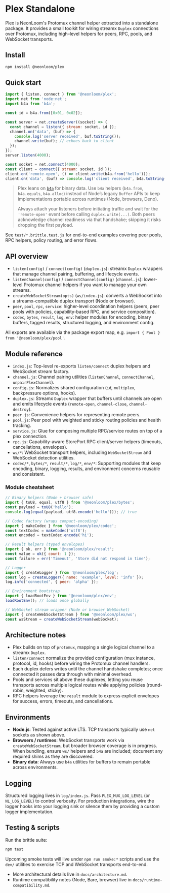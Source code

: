 # Plex Standalone

Plex is NeonLoom's Protomux channel helper extracted into a standalone package.
It provides a small toolkit for wiring streamx `Duplex` connections over Protomux,
including high–level helpers for peers, RPC, pools, and WebSocket transports.

## Install

```sh
npm install @neonloom/plex
```

## Quick start

```js
import { listen, connect } from '@neonloom/plex';
import net from 'node:net';
import b4a from 'b4a';

const id = b4a.from([0x01, 0x02]);

const server = net.createServer((socket) => {
  const channel = listen({ stream: socket, id });
  channel.on('data', (buf) => {
    console.log('server received', buf.toString());
    channel.write(buf); // echoes back to client
  });
});
server.listen(4000);

const socket = net.connect(4000);
const client = connect({ stream: socket, id });
client.on('remote-open', () => client.write(b4a.from('hello')));
client.on('data', (buf) => console.log('client received', b4a.toString(buf)));
```

> Plex leans on [`b4a`](https://github.com/mafintosh/b4a) for binary data. Use `b4a` helpers (`b4a.from`, `b4a.equals`, `b4a.alloc`) instead of Node’s legacy `Buffer` APIs to keep implementations portable across runtimes (Node, browsers, Deno).
>
> Always attach your listeners before initiating traffic and wait for the `'remote-open'` event before calling `duplex.write(...)`. Both peers acknowledge channel readiness via that handshake; skipping it risks dropping the first payload.

See `test/*.brittle.test.js` for end-to-end examples covering peer pools, RPC helpers, policy routing, and error flows.

## API overview

- `listen(config)` / `connect(config)` (`duplex.js`): streamx `Duplex` wrappers that manage channel pairing, buffering, and lifecycle events.
- `listenChannel(config)` / `connectChannel(config)` (`channel.js`): lower-level Protomux channel helpers if you want to manage your own streams.
- `createWebSocketStream(opts)` (`ws/index.js`): converts a WebSocket into a streamx-compatible duplex transport (Node or browser).
- `peer`, `pool`, `rpc`, `service`: higher-level coordination helpers (peers, peer pools with policies, capability-based RPC, and service composition).
- `codec`, `bytes`, `result`, `log`, `env`: helper modules for encoding, binary buffers, tagged results, structured logging, and environment config.

All exports are available via the package export map, e.g. `import { Pool } from '@neonloom/plex/pool'`.

## Module reference

- `index.js`: Top-level re-exports `listen/connect` duplex helpers and WebSocket stream factory.
- `channel.js`: Channel pairing utilities (`listenChannel`, `connectChannel`, `unpairPlexChannel`).
- `config.js`: Normalizes shared configuration (`id`, `multiplex`, backpressure options, hooks).
- `duplex.js`: Streamx `Duplex` wrapper that buffers until channels are open and emits lifecycle events (`remote-open`, `channel-close`, `channel-destroy`).
- `peer.js`: Convenience helpers for representing remote peers.
- `pool.js`: Peer pool with weighted and sticky routing policies and health tracking.
- `service.js`: Glue for composing multiple RPC/service routes on top of a plex connection.
- `rpc.js`: Capability-aware StorePort RPC client/server helpers (timeouts, cancellations, envelopes).
- `ws/*`: WebSocket transport helpers, including `WebSocketStream` and WebSocket detection utilities.
- `codec/*`, `bytes/*`, `result/*`, `log/*`, `env/*`: Supporting modules that keep encoding, binary, logging, results, and environment concerns reusable and consistent.

### Module cheatsheet

```js
// Binary helpers (Node + browser safe)
import { toU8, equal, utf8 } from '@neonloom/plex/bytes';
const payload = toU8('hello');
console.log(equal(payload, utf8.encode('hello'))); // true

// Codec factory (wraps compact-encoding)
import { makeCodec } from '@neonloom/plex/codec';
const textCodec = makeCodec('utf8');
const encoded = textCodec.encode('hi');

// Result helpers (typed envelopes)
import { ok, err } from '@neonloom/plex/result';
const value = ok({ count: 1 });
const failure = err('Timeout', 'Store did not respond in time');

// Logger
import { createLogger } from '@neonloom/plex/log';
const log = createLogger({ name: 'example', level: 'info' });
log.info('connected', { peer: 'alpha' });

// Environment bootstrap
import { loadRootEnv } from '@neonloom/plex/env';
loadRootEnv(); // loads once globally

// WebSocket stream wrapper (Node or browser WebSocket)
import { createWebSocketStream } from '@neonloom/plex/ws';
const wsStream = createWebSocketStream(webSocket);
```

## Architecture notes

- Plex builds on top of `protomux`, mapping a single logical channel to a streamx `Duplex`.
- `listen/connect` normalize the provided configuration (mux instance, protocol, id, hooks) before wiring the Protomux channel handlers.
- Each duplex defers writes until the channel handshake completes; once connected it passes data through with minimal overhead.
- Pools and services sit above these duplexes, letting you reuse transports across multiple logical routes while applying policies (round-robin, weighted, sticky).
- RPC helpers leverage the `result` module to express explicit envelopes for success, errors, timeouts, and cancellations.

## Environments

- **Node.js**: Tested against active LTS. TCP transports typically use `net` sockets as shown above.
- **Browsers / runtimes**: WebSocket transports work via `createWebSocketStream`, but broader browser coverage is in progress. When bundling, ensure `ws/` helpers and `b4a` are included; document any required shims as they are discovered.
- **Binary data**: Always use `b4a` utilities for buffers to remain portable across environments.

## Logging

Structured logging lives in `log/index.js`. Pass `PLEX_MUX_LOG_LEVEL` (or `NL_LOG_LEVEL`) to control verbosity. For production integrations, wire the logger hooks into your logging sink or silence them by providing a custom logger implementation.

## Testing & scripts

Run the brittle suite:

```sh
npm test
```

Upcoming smoke tests will live under `npm run smoke:*` scripts and use the `dev/` utilities to exercise TCP and WebSocket transports end-to-end.

- More architectural details live in `docs/architecture.md`.
- Runtime compatibility notes (Node, Bare, browser) live in `docs/runtime-compatibility.md`.
